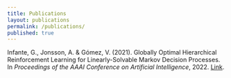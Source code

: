 ```yaml
---
title: Publications
layout: publications
permalink: /publications/
published: true
---
```


Infante, G., Jonsson, A. & Gómez, V. (2021). Globally Optimal Hierarchical Reinforcement Learning for Linearly-Solvable Markov Decision Processes. In <em> Proceedings of the AAAI Conference on Artificial Intelligence</em>, 2022. [Link](https://arxiv.org/pdf/2106.15380.pdf).
